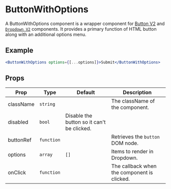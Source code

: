# ButtonWithOptions

A ButtonWithOptions component is a wrapper component for [Button V2](../Button/docs/ButtonV2.md) and [`Dropdown V2`](../Dropdown/V2/docs/Dropdown.md) components. It provides a primary function of HTML button along with an additional options menu.

## Example

```jsx
<ButtonWithOptions options={[...options]}>Submit</ButtonWithOptions>
```

## Props

| Prop      | Type       | Default                                    | Description                                 |
| --------- | ---------- | ------------------------------------------ | ------------------------------------------- |
| className | `string`   |                                            | The className of the component.             |
| disabled  | `bool`     | Disable the button so it can't be clicked. |
| buttonRef | `function` |                                            | Retrieves the `button` DOM node.            |
| options   | `array`    | `[]`                                       | Items to render in Dropdown.                |
| onClick   | `function` |                                            | The callback when the component is clicked. |
